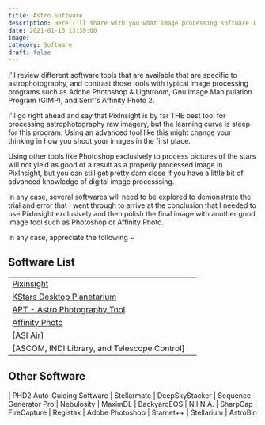 ```yaml
---
title: Astro Software
description: Here I'll share with you what image processing software I use.
date: 2021-01-16 13:39:00
image:
category: Software
draft: false
---
```


I'll review different software tools that are available that are specific to astrophotography, and contrast those tools with typical image processing programs such as Adobe Photoshop & Lightroom, Gnu Image Manipulation Program (GIMP), and Serif's Affinity Photo 2.

I'll go right ahead and say that PixInsight is by far THE best tool for processing astrophotography raw imagery, but the learning curve is steep for this program. Using an advanced tool like this might change your thinking in how you shoot your images in the first place.

Using other tools like Photoshop exclusively to process pictures of the stars will not yield as good of a result as a properly processed image in PixInsight, but you can still get pretty darn close if you have a little bit of advanced knowledge of digital image processsing.

In any case, several softwares will need to be explored to demonstrate the trial and error that I went through to arrive at the conclusion that I needed to use PixInsight exclusively and then polish the final image with another good image tool such as Photoshop or Affinity Photo.

In any case, appreciate the following ~

## Software List

|                                                               |                                                                             |
| ------------------------------------------------------------- | --------------------------------------------------------------------------- |
| [Pixinsight](https://www.pixinsight.com)                      | <UColorModeImage light="/articles/software/pixinsight-140x40-white.en.png" dark="/articles/software/pixinsight-140x40-black.png" width="100"> |
| [KStars Desktop Planetarium](https://kstars.kde.org/)         | <nuxt-img src="/articles/software/kstars-logo.png" width="50">              |
| [APT - Astro Photography Tool](https://astrophotography.app/) | <nuxt-img src="/articles/software/aptLogoMain.png" width="50">              |
| [Affinity Photo](https://affinity.serif.com/en-us/photo)      | <nuxt-img src="/articles/software/photo_icon.png" width="50">               |
| [ASI Air]                                                     | <nuxt-img src="/articles/software/zwo_light.png" width="50">                |
| [ASCOM, INDI Library, and Telescope Control]                  | <nuxt-img src="/articles/software/ASCOM-COM-80.png" width="50">             |

## Other Software

| PHD2 Auto-Guiding Software
| Stellarmate
| DeepSkyStacker
| Sequence Generator Pro
| Nebulosity
| MaximDL
| BackyardEOS
| N.I.N.A.
| SharpCap
| FireCapture
| Registax
| Adobe Photoshop
| Starnet++
| Stellarium
| AstroBin
